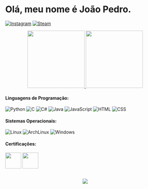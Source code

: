 # Olá, meu nome é João Pedro.
[![Instagram](	https://img.shields.io/badge/Instagram-151515?style=for-the-badge&logo=instagram&logoColor=white)](https://instagram.com/jpsesh)
[![Steam](	https://img.shields.io/badge/Steam-151515?style=for-the-badge&logo=steam&logoColor=white)](https://steamcommunity.com/id/hagsir/)

<div align="center">
    <a href="https://beacons.ai/joaoprbrasil">
        <img height="180px" src="https://github-readme-stats-sigma-five.vercel.app/api/top-langs/?username=joaoprbrasil&layout=compact&langs_count=16&theme=dark"/>
    </a>
    <a href="https://beacons.ai/joaoprbrasil">
        <img height="180px" src="https://github-readme-stats-sigma-five.vercel.app/api?username=joaoprbrasil&show_icons=true&theme=dark&include_all_commits=true&count_private=true&layout=compact"/>
    </a>
</div>



#### Linguagens de Programação:
![Python](https://img.shields.io/badge/Python-1f1f1f?style=for-the-badge&logo=python&logoColor=blue) 
![C](https://img.shields.io/badge/C-0b5e9f?style=for-the-badge&logo=C&logoColor=white)
![C#](https://img.shields.io/badge/C%23-6c287e?style=for-the-badge&logo=csharp&logoColor=white)
![Java](https://img.shields.io/badge/Java-ad181e?style=for-the-badge&logo=Java&logoColor=white)
![JavaScript](https://img.shields.io/badge/JavaScript-323330?style=for-the-badge&logo=javascript&logoColor=F7DF1E) 
![HTML](https://img.shields.io/badge/HTML5-E34F26?style=for-the-badge&logo=html5&logoColor=white) 
![CSS](https://img.shields.io/badge/CSS3-1572B6?style=for-the-badge&logo=css3&logoColor=white) 


#### Sistemas Operacionais:
![Linux](https://img.shields.io/badge/Linux-000000?style=for-the-badge&logo=linux&logoColor=white)
![ArchLinux](https://img.shields.io/badge/ArchLinux-000000?style=for-the-badge&logo=archlinux&logoColor=54fcfc)
![Windows](https://img.shields.io/badge/Windows-000000?style=for-the-badge&logo=windows&logoColor=white)



#### Certificações:
[<img src="https://hermes.dio.me/tracks/a736ef42-0d2f-4079-adb4-25c55c85ba2b.png" height="50"></a>](https://hermes.dio.me/certificates/CW66BEAA.pdf)
[<img src="https://hermes.dio.me/tracks/4deb40de-7fb6-4229-a6a5-97185381d577.png" height="50"></a>](https://hermes.dio.me/certificates/DSQKKIDL.pdf)
		
## 

<div align="center">
 <img src="https://github.com/hagsir/hagsir/assets/83050781/de088324-0ef7-4351-af80-77c92ffe7225"/>
</div>
